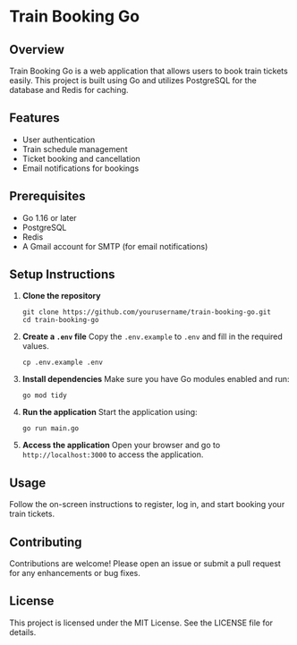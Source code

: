 # Train Booking Go

## Overview
Train Booking Go is a web application that allows users to book train tickets easily. This project is built using Go and utilizes PostgreSQL for the database and Redis for caching.

## Features
- User authentication
- Train schedule management
- Ticket booking and cancellation
- Email notifications for bookings

## Prerequisites
- Go 1.16 or later
- PostgreSQL
- Redis
- A Gmail account for SMTP (for email notifications)

## Setup Instructions

1. **Clone the repository**
   ```
   git clone https://github.com/yourusername/train-booking-go.git
   cd train-booking-go
   ```

2. **Create a `.env` file**
   Copy the `.env.example` to `.env` and fill in the required values.
   ```
   cp .env.example .env
   ```

3. **Install dependencies**
   Make sure you have Go modules enabled and run:
   ```
   go mod tidy
   ```

4. **Run the application**
   Start the application using:
   ```
   go run main.go
   ```

5. **Access the application**
   Open your browser and go to `http://localhost:3000` to access the application.

## Usage
Follow the on-screen instructions to register, log in, and start booking your train tickets.

## Contributing
Contributions are welcome! Please open an issue or submit a pull request for any enhancements or bug fixes.

## License
This project is licensed under the MIT License. See the LICENSE file for details.